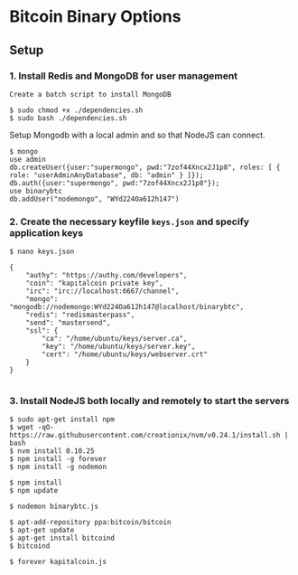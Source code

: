 # Bitcoin Binary Options

## Setup

### 1. Install Redis and MongoDB for user management
```
Create a batch script to install MongoDB

$ sudo chmod +x ./dependencies.sh
$ sudo bash ./dependencies.sh

```
Setup Mongodb with a local admin and so that NodeJS can connect.
```
$ mongo
use admin
db.createUser({user:"supermongo", pwd:"7zof44Xncx2J1p8", roles: [ { role: "userAdminAnyDatabase", db: "admin" } ]});
db.auth({user:"supermongo", pwd:"7zof44Xncx2J1p8"});
use binarybtc
db.addUser("nodemongo", "WYd224Oa612h147")
```

### 2. Create the necessary keyfile `keys.json` and specify application keys
```
$ nano keys.json

{
	"authy": "https://authy.com/developers",
	"coin": "kapitalcoin private key",
	"irc": "irc://localhost:6667/channel",
	"mongo": "mongodb://nodemongo:WYd224Oa612h147@localhost/binarybtc",
	"redis": "redismasterpass",
	"send": "mastersend",
	"ssl": {
		"ca": "/home/ubuntu/keys/server.ca",
		"key": "/home/ubuntu/keys/server.key",
		"cert": "/home/ubuntu/keys/webserver.crt"
	}
}


```


### 3. Install NodeJS both locally and remotely to start the servers
```
$ sudo apt-get install npm
$ wget -qO- https://raw.githubusercontent.com/creationix/nvm/v0.24.1/install.sh | bash
$ nvm install 0.10.25
$ npm install -g forever
$ npm install -g nodemon

$ npm install
$ npm update
     
$ nodemon binarybtc.js

$ apt-add-repository ppa:bitcoin/bitcoin
$ apt-get update
$ apt-get install bitcoind
$ bitcoind
    
$ forever kapitalcoin.js
```
